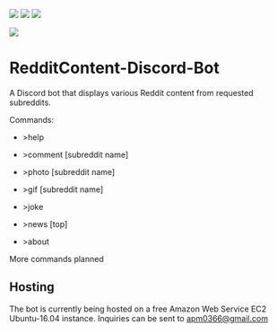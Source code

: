 [![](https://img.shields.io/badge/Gradle-6.0.1-brightgreen)](https://gradle.org/) [![](https://img.shields.io/badge/JRAW-v1.1.0-red)](https://github.com/mattbdean/JRAW) [![](https://img.shields.io/badge/JDA-4.1.1__101-blue)](https://github.com/DV8FromTheWorld/JDA)

![](https://imgur.com/ZGHw0G2)

# RedditContent-Discord-Bot
A Discord bot that displays various Reddit content from requested subreddits.

Commands: 

- \>help

- \>comment \[subreddit name]

- \>photo \[subreddit name]

- \>gif \[subreddit name]

- \>joke

- \>news [top] 

- \>about

More commands planned

## Hosting
The bot is currently being hosted on a free Amazon Web Service EC2 Ubuntu-16.04 instance. Inquiries can be sent 
to apm0366@gmail.com
